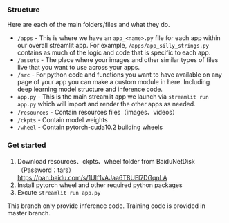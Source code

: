 ### Structure
Here are each of the main folders/files and what they do.

- `/apps` - This is where we have an `app_<name>.py` file for each app within our overall streamlit app. For example, `/apps/app_silly_strings.py` contains as much of the logic and code that is specific to each app.
- `/assets` - The place where your images and other similar types of files live that you want to use across your apps.
- `/src` - For python code and functions you want to have available on any page of your app you can make a custom module in here. Including deep learning model structure and inference code.
- `app.py` - This is the main streamlit app we launch via `streamlit run app.py` which will import and render the other apps as needed.
- `/resources` - Contain resources files（images、videos）
- `/ckpts` - Contain model weights
- `/wheel` - Contain pytorch-cuda10.2 building wheels

### Get started
1. Download resources、ckpts、wheel folder from BaiduNetDisk（Password：tars） [https://pan.baidu.com/s/1UIf1vAJaa6T8UEl7DGqnLA ](https://pan.baidu.com/s/1UIf1vAJaa6T8UEl7DGqnLA )
2. Install pytorch wheel and other required python packages
3. Excute `Streamlit run app.py`

This branch only provide inference code.
Training code is provided in master branch.
